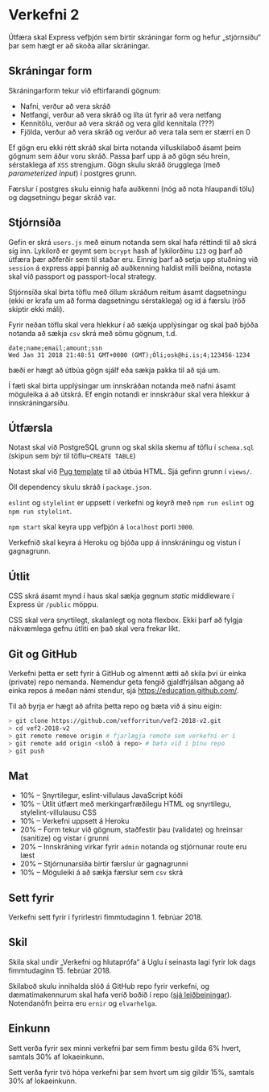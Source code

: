 # Verkefni 2

Útfæra skal Express vefþjón sem birtir skráningar form og hefur „stjórnsíðu“ þar sem hægt er að skoða allar skráningar.

## Skráningar form

Skráningarform tekur við eftirfarandi gögnum:

* Nafni, verður að vera skráð
* Netfangi, verður að vera skráð og líta út fyrir að vera netfang
* Kennitölu, verður að vera skráð og vera gild kennitala (???)
* Fjölda, verður að vera skráð og verður að vera tala sem er stærri en 0

Ef gögn eru ekki rétt skráð skal birta notanda villuskilaboð ásamt þeim gögnum sem áður voru skráð. Passa þarf upp á að gögn séu hrein, sérstaklega af `XSS` strengjum. Gögn skulu skráð örugglega (með _parameterized input_) í postgres grunn.

Færslur í postgres skulu einnig hafa auðkenni (nóg að nota hlaupandi tölu) og dagsetningu þegar skráð var.

## Stjórnsíða

Gefin er skrá `users.js` með einum notanda sem skal hafa réttindi til að skrá sig inn. Lykilorð er geymt sem `bcrypt` hash af lykilorðinu `123` og þarf að útfæra þær aðferðir sem til staðar eru. Einnig þarf að setja upp stuðning við `session` á express appi þannig að auðkenning haldist milli beiðna, notasta skal við passport og passport-local strategy.

Stjórnsíða skal birta töflu með öllum skráðum reitum ásamt dagsetningu (ekki er krafa um að forma dagsetningu sérstaklega) og id á færslu (röð skiptir ekki máli).

Fyrir neðan töflu skal vera hlekkur í að sækja upplýsingar og skal það bjóða notanda að sækja `csv` skrá með sömu gögnum, t.d.

```csv
date;name;email;amount;ssn
Wed Jan 31 2018 21:48:51 GMT+0000 (GMT);Óli;osk@hi.is;4;123456-1234
```

bæði er hægt að útbúa gögn sjálf eða sækja pakka til að sjá um.

Í fæti skal birta upplýsingar um innskráðan notanda með nafni ásamt möguleika á að útskrá. Ef engin notandi er innskráður skal vera hlekkur á innskráningarsíðu.

## Útfærsla

Notast skal við PostgreSQL grunn og skal skila skemu af töflu í `schema.sql` (skipun sem býr til töflu–`CREATE TABLE`)

Notast skal við [Pug template](https://pugjs.org/) til að útbúa HTML. Sjá gefinn grunn í `views/`.

Öll dependency skulu skráð í `package.json`.

`eslint` og `stylelint` er uppsett í verkefni og keyrð með `npm run eslint` og `npm run stylelint`.

`npm start` skal keyra upp vefþjón á `localhost` porti `3000`.

Verkefnið skal keyra á Heroku og bjóða upp á innskráningu og vistun í gagnagrunn.

## Útlit

CSS skrá ásamt mynd í haus skal sækja gegnum _static_ middleware í Express úr `/public` möppu.

CSS skal vera snyrtilegt, skalanlegt og nota flexbox. Ekki þarf að fylgja nákvæmlega gefnu útliti en það skal vera frekar líkt.

## Git og GitHub

Verkefni þetta er sett fyrir á GitHub og almennt ætti að skila því úr einka (private) repo nemanda. Nemendur geta fengið gjaldfrjálsan aðgang að einka repos á meðan námi stendur, sjá https://education.github.com/.

Til að byrja er hægt að afrita þetta repo og bæta við á sínu eigin:

```bash
> git clone https://github.com/vefforritun/vef2-2018-v2.git
> cd vef2-2018-v2
> git remote remove origin # fjarlægja remote sem verkefni er í
> git remote add origin <slóð á repo> # bæta við í þínu repo
> git push
```

## Mat

* 10% – Snyrtilegur, eslint-villulaus JavaScript kóði
* 10% – Útlit útfært með merkingarfræðilegu HTML og snyrtilegu, stylelint-villulausu CSS
* 10% – Verkefni uppsett á Heroku
* 20% – Form tekur við gögnum, staðfestir þau (validate) og hreinsar (sanitize) og vistar í grunni
* 20% – Innskráning virkar fyrir `admin` notanda og stjórnunar route eru læst
* 20% – Stjórnunarsíða birtir færslur úr gagnagrunni
* 10% – Möguleiki á að sækja færslur sem `csv` skrá

## Sett fyrir

Verkefni sett fyrir í fyrirlestri fimmtudaginn 1. febrúar 2018.

## Skil

Skila skal undir „Verkefni og hlutaprófa“ á Uglu í seinasta lagi fyrir lok dags fimmtudaginn 15. febrúar 2018.

Skilaboð skulu innihalda slóð á GitHub repo fyrir verkefni, og dæmatímakennurum skal hafa verið boðið í repo ([sjá leiðbeiningar](https://help.github.com/articles/inviting-collaborators-to-a-personal-repository/)). Notendanöfn þeirra eru `ernir` og `elvarhelga`.

## Einkunn

Sett verða fyrir sex minni verkefni þar sem fimm bestu gilda 6% hvert, samtals 30% af lokaeinkunn.

Sett verða fyrir tvö hópa verkefni þar sem hvort um sig gildir 15%, samtals 30% af lokaeinkunn.
